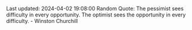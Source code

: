Last updated: 2024-04-02 19:08:00
Random Quote: The pessimist sees difficulty in every opportunity. The optimist sees the opportunity in every difficulty. - Winston Churchill